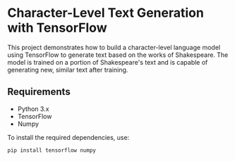 # Character-Level Text Generation with TensorFlow

This project demonstrates how to build a character-level language model using TensorFlow to generate text based on the works of Shakespeare. The model is trained on a portion of Shakespeare's text and is capable of generating new, similar text after training.

## Requirements

- Python 3.x
- TensorFlow
- Numpy

To install the required dependencies, use:

```bash
pip install tensorflow numpy
